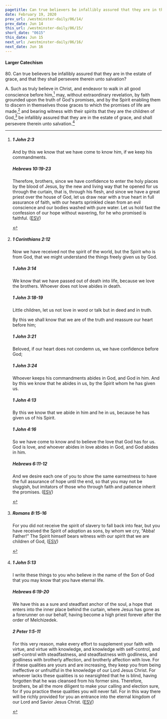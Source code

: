 ```yaml
---
pagetitle: Can true believers be infallibly assured that they are in the estate of grace?
date: February 19, 2020
prev_url: /westminster-daily/06/14/
prev_date: Jun 14
this_url: /westminster-daily/06/15/
short_date: "0615"
this_date: Jun 15
next_url: /westminster-daily/06/16/
next_date: Jun 16
---
```


#### Larger Catechism

<span class="q">80.</span> Can true believers be infallibly assured that they are in the estate of grace, and that they shall persevere therein unto salvation?

<span class="q">A.</span> Such as truly believe in Christ, and endeavor to walk in all good conscience before him,[^fnref:wlc1] may, without extraordinary revelation, by faith grounded upon the truth of God's promises, and by the Spirit enabling them to discern in themselves those graces to which the promises of life are made,[^fnref:wlc2] and bearing witness with their spirits that they are the children of God,[^fnref:wlc3] be infallibly assured that they are in the estate of grace, and shall persevere therein unto salvation.[^fnref:wlc4]


[^fnref:wlc1]: <div class="esv"><h5>1 John 2:3</h5> <div class="esv-text"><p id="p62002003.01-1">And by this we know that we have come to know him, if we keep his commandments.</p> </div><h5>Hebrews 10:19-23</h5> <div class="esv-text"> <p id="p58010019.06-2">Therefore, brothers, since we have confidence to enter the holy places by the blood of Jesus, by the new and living way that he opened for us through the curtain, that is, through his flesh, and since we have a great priest over the house of God, let us draw near with a true heart in full assurance of faith, with our hearts sprinkled clean from an evil conscience and our bodies washed with pure water. Let us hold fast the confession of our hope without wavering, for he who promised is faithful.  (<a href="http://www.esv.org" class="copyright">ESV</a>)</p> </div> </div>

[^fnref:wlc2]: <div class="esv"><h5>1 Corinthians 2:12</h5> <div class="esv-text"><p id="p46002012.01-1">Now we have received not the spirit of the world, but the Spirit who is from God, that we might understand the things freely given us by God.</p> </div><h5>1 John 3:14</h5> <div class="esv-text"><p id="p62003014.01-2">We know that we have passed out of death into life, because we love the brothers. Whoever does not love abides in death.</p> </div><h5>1 John 3:18-19</h5> <div class="esv-text"><p id="p62003018.01-3">Little children, let us not love in word or talk but in deed and in truth.</p>  <p id="p62003019.01-3">By this we shall know that we are of the truth and reassure our heart before him;</p> </div><h5>1 John 3:21</h5> <div class="esv-text"><p id="p62003021.01-4">Beloved, if our heart does not condemn us, we have confidence before God;</p> </div><h5>1 John 3:24</h5> <div class="esv-text"><p id="p62003024.01-5">Whoever keeps his commandments abides in God, and God in him. And by this we know that he abides in us, by the Spirit whom he has given us.</p> </div><h5>1 John 4:13</h5> <div class="esv-text"><p id="p62004013.01-6">By this we know that we abide in him and he in us, because he has given us of his Spirit.</p> </div><h5>1 John 4:16</h5> <div class="esv-text"><p id="p62004016.01-7">So we have come to know and to believe the love that God has for us. God is love, and whoever abides in love abides in God, and God abides in him.</p> </div><h5>Hebrews 6:11-12</h5> <div class="esv-text"><p id="p58006011.01-8">And we desire each one of you to show the same earnestness to have the full assurance of hope until the end, so that you may not be sluggish, but imitators of those who through faith and patience inherit the promises.  (<a href="http://www.esv.org" class="copyright">ESV</a>)</p> </div> </div>

[^fnref:wlc3]: <div class="esv"><h5>Romans 8:15-16</h5> <div class="esv-text"><p id="p45008015.01-1">For you did not receive the spirit of slavery to fall back into fear, but you have received the Spirit of adoption as sons, by whom we cry, &#8220;Abba! Father!&#8221; The Spirit himself bears witness with our spirit that we are children of God,  (<a href="http://www.esv.org" class="copyright">ESV</a>)</p> </div> </div>

[^fnref:wlc4]: <div class="esv"><h5>1 John 5:13</h5> <div class="esv-text"> <p id="p62005013.05-1">I write these things to you who believe in the name of the Son of God that you may know that you have eternal life.</p> </div><h5>Hebrews 6:19-20</h5> <div class="esv-text"><p id="p58006019.01-2">We have this as a sure and steadfast anchor of the soul, a hope that enters into the inner place behind the curtain, where Jesus has gone as a forerunner on our behalf, having become a high priest forever after the order of Melchizedek.</p> </div><h5>2 Peter 1:5-11</h5> <div class="esv-text"><p id="p61001005.01-3">For this very reason, make every effort to supplement your faith with virtue, and virtue with knowledge, and knowledge with self-control, and self-control with steadfastness, and steadfastness with godliness, and godliness with brotherly affection, and brotherly affection with love. For if these qualities are yours and are increasing, they keep you from being ineffective or unfruitful in the knowledge of our Lord Jesus Christ. For whoever lacks these qualities is so nearsighted that he is blind, having forgotten that he was cleansed from his former sins. Therefore, brothers, be all the more diligent to make your calling and election sure, for if you practice these qualities you will never fall. For in this way there will be richly provided for you an entrance into the eternal kingdom of our Lord and Savior Jesus Christ.  (<a href="http://www.esv.org" class="copyright">ESV</a>)</p> </div> </div>

